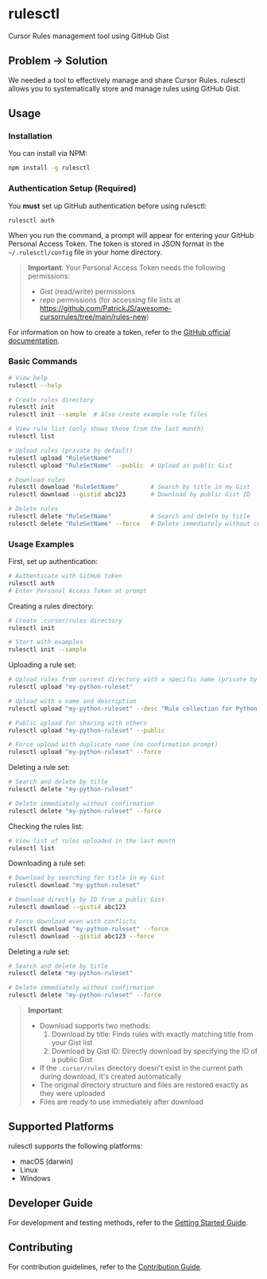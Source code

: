 # rulesctl

Cursor Rules management tool using GitHub Gist

## Problem → Solution

We needed a tool to effectively manage and share Cursor Rules. rulesctl allows you to systematically store and manage rules using GitHub Gist.

## Usage

### Installation

You can install via NPM:

```bash
npm install -g rulesctl
```

### Authentication Setup (Required)

You **must** set up GitHub authentication before using rulesctl:

```bash
rulesctl auth
```

When you run the command, a prompt will appear for entering your GitHub Personal Access Token. The token is stored in JSON format in the `~/.rulesctl/config` file in your home directory.

> **Important**: Your Personal Access Token needs the following permissions:
> - Gist (read/write) permissions
> - repo permissions (for accessing file lists at https://github.com/PatrickJS/awesome-cursorrules/tree/main/rules-new)

For information on how to create a token, refer to the [GitHub official documentation](https://docs.github.com/en/authentication/keeping-your-account-and-data-secure/creating-a-personal-access-token).

### Basic Commands

```bash
# View help
rulesctl --help

# Create rules directory
rulesctl init
rulesctl init --sample  # Also create example rule files

# View rule list (only shows those from the last month)
rulesctl list

# Upload rules (private by default)
rulesctl upload "RuleSetName"
rulesctl upload "RuleSetName" --public  # Upload as public Gist

# Download rules
rulesctl download "RuleSetName"         # Search by title in my Gist
rulesctl download --gistid abc123       # Download by public Gist ID

# Delete rules
rulesctl delete "RuleSetName"           # Search and delete by title
rulesctl delete "RuleSetName" --force   # Delete immediately without confirmation
```

### Usage Examples

First, set up authentication:
```bash
# Authenticate with GitHub token
rulesctl auth
# Enter Personal Access Token at prompt
```

Creating a rules directory:
```bash
# Create .cursor/rules directory
rulesctl init

# Start with examples
rulesctl init --sample
```

Uploading a rule set:
```bash
# Upload rules from current directory with a specific name (private by default)
rulesctl upload "my-python-ruleset"

# Upload with a name and description
rulesctl upload "my-python-ruleset" --desc "Rule collection for Python projects"

# Public upload for sharing with others
rulesctl upload "my-python-ruleset" --public

# Force upload with duplicate name (no confirmation prompt)
rulesctl upload "my-python-ruleset" --force
```

Deleting a rule set:
```bash
# Search and delete by title
rulesctl delete "my-python-ruleset"

# Delete immediately without confirmation
rulesctl delete "my-python-ruleset" --force
```

Checking the rules list:
```bash
# View list of rules uploaded in the last month
rulesctl list
```

Downloading a rule set:
```bash
# Download by searching for title in my Gist
rulesctl download "my-python-ruleset"

# Download directly by ID from a public Gist
rulesctl download --gistid abc123

# Force download even with conflicts
rulesctl download "my-python-ruleset" --force
rulesctl download --gistid abc123 --force
```

Deleting a rule set:
```bash
# Search and delete by title
rulesctl delete "my-python-ruleset"

# Delete immediately without confirmation
rulesctl delete "my-python-ruleset" --force
```

> **Important**:
> - Download supports two methods:
>   1. Download by title: Finds rules with exactly matching title from your Gist list
>   2. Download by Gist ID: Directly download by specifying the ID of a public Gist
> - If the `.cursor/rules` directory doesn't exist in the current path during download, it's created automatically
> - The original directory structure and files are restored exactly as they were uploaded
> - Files are ready to use immediately after download

## Supported Platforms

rulesctl supports the following platforms:
- macOS (darwin)
- Linux
- Windows

## Developer Guide

For development and testing methods, refer to the [Getting Started Guide](docs/en/GET-STARTED.md).

## Contributing

For contribution guidelines, refer to the [Contribution Guide](docs/en/GET-STARTED.md#contributing). 